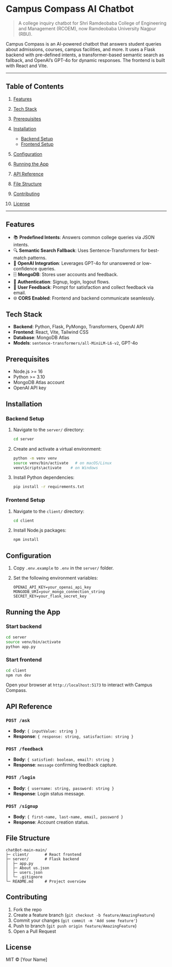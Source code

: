 # Campus Compass AI Chatbot

> A college inquiry chatbot for Shri Ramdeobaba College of Engineering and Management (RCOEM), now Ramdeobaba University Nagpur (RBU).

Campus Compass is an AI-powered chatbot that answers student queries about admissions, courses, campus facilities, and more. It uses a Flask backend with pre-defined intents, a transformer-based semantic search as fallback, and OpenAI’s GPT-4o for dynamic responses. The frontend is built with React and Vite.

---

## Table of Contents

1. [Features](#features)
2. [Tech Stack](#tech-stack)
3. [Prerequisites](#prerequisites)
4. [Installation](#installation)

   * [Backend Setup](#backend-setup)
   * [Frontend Setup](#frontend-setup)
5. [Configuration](#configuration)
6. [Running the App](#running-the-app)
7. [API Reference](#api-reference)
8. [File Structure](#file-structure)
9. [Contributing](#contributing)
10. [License](#license)

---

## Features

* 📚  **Predefined Intents**: Answers common college queries via JSON intents.
* 🔍  **Semantic Search Fallback**: Uses Sentence-Transformers for best-match patterns.
* 🤖  **OpenAI Integration**: Leverages GPT-4o for unanswered or low-confidence queries.
* 🗄️  **MongoDB**: Stores user accounts and feedback.
* 🔐  **Authentication**: Signup, login, logout flows.
* 💬  **User Feedback**: Prompt for satisfaction and collect feedback via email.
* 🌐  **CORS Enabled**: Frontend and backend communicate seamlessly.

## Tech Stack

* **Backend**: Python, Flask, PyMongo, Transformers, OpenAI API
* **Frontend**: React, Vite, Tailwind CSS
* **Database**: MongoDB Atlas
* **Models**: `sentence-transformers/all-MiniLM-L6-v2`, GPT-4o

## Prerequisites

* Node.js >= 16
* Python >= 3.10
* MongoDB Atlas account
* OpenAI API key

## Installation

### Backend Setup

1. Navigate to the `server/` directory:

   ```bash
   cd server
   ```
2. Create and activate a virtual environment:

   ```bash
   python -m venv venv
   source venv/bin/activate   # on macOS/Linux
   venv\Scripts\activate    # on Windows
   ```
3. Install Python dependencies:

   ```bash
   pip install -r requirements.txt
   ```

### Frontend Setup

1. Navigate to the `client/` directory:

   ```bash
   cd client
   ```
2. Install Node.js packages:

   ```bash
   npm install
   ```

## Configuration

1. Copy `.env.example` to `.env` in the `server/` folder.
2. Set the following environment variables:

   ```env
   OPENAI_API_KEY=your_openai_api_key
   MONGODB_URI=your_mongo_connection_string
   SECRET_KEY=your_flask_secret_key
   ```

## Running the App

### Start backend

```bash
cd server
source venv/bin/activate
python app.py
```

### Start frontend

```bash
cd client
npm run dev
```

Open your browser at `http://localhost:5173` to interact with Campus Compass.

## API Reference

### `POST /ask`

* **Body**: `{ inputValue: string }`
* **Response**: `{ response: string, satisfaction: string }`

### `POST /feedback`

* **Body**: `{ satisfied: boolean, email?: string }`
* **Response**: `message` confirming feedback capture.

### `POST /login`

* **Body**: `{ username: string, password: string }`
* **Response**: Login status message.

### `POST /signup`

* **Body**: `{ first-name, last-name, email, password }`
* **Response**: Account creation status.

## File Structure

```
chatBot-main-main/
├─ client/       # React frontend
├─ server/       # Flask backend
│  ├─ app.py
│  ├─ About us.json
│  ├─ users.json
│  └─ .gitignore
└─ README.md     # Project overview
```

## Contributing

1. Fork the repo
2. Create a feature branch (`git checkout -b feature/AmazingFeature`)
3. Commit your changes (`git commit -m 'Add some feature'`)
4. Push to branch (`git push origin feature/AmazingFeature`)
5. Open a Pull Request

## License

MIT © \[Your Name]
